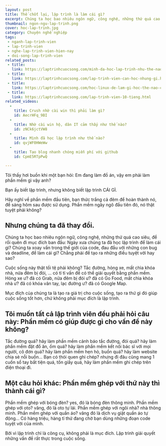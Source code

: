 ```yaml
---
layout: post
title: Thế chốt lại, lập trình là làm cái gì?
excerpt: Chúng ta học bao nhiêu ngôn ngữ, công nghệ, những thứ quá cao siêu, để rồi quên đi mục đích ban đầu: Ngày xưa chúng ta đã học lập trình để làm cái gì?
thumbnail: ngon-ngu-lap-trinh.png
cover: hoc-lap-trinh.jpg
category: Chuyện nghề nghiệp
tags:
 - nganh-lap-trinh-vien
 - lap-trinh-vien
 - nghe-lap-trinh-vien-hien-nay
 - doi-song-lap-trinh-vien
related_posts:
 - title:
   link: https://laptrinhcuocsong.com/minh-da-hoc-lap-trinh-nhu-the-nao.html
 - title:
   link: https://laptrinhcuocsong.com/lap-trinh-vien-can-hoc-nhung-gi.html
 - title:
   link: https://laptrinhcuocsong.com/hoc-linux-de-lam-gi-hoc-the-nao-cho-hieu-qua.html
 - title:
   link: https://laptrinhcuocsong.com/lap-trinh-vien-10-tieng.html
related_videos:
  -
    title: Crush nhờ cài win thì phải làm gì? 
    id: AecrHFq_9BI
  -
    title: Nhờ cài win hộ, dân IT cảm thấy như thế nào? 
    id: zNCk6jctVW8
  -
    title: Mình đã học lập trình như thế nào?
    id: qvjWF0HWeWw
  -
    title: Tạo blog nhanh chóng miễn phí với github
    id: CpmE5RTpPwQ

---
```


Tôi thấy hơi buồn khi một bạn hỏi: Em đang làm đồ án, vậy em phải làm phần mềm gì vậy anh?

Bạn ấy biết lập trình, nhưng không biết lập trình CÁI GÌ.

Hãy nghĩ về phần mềm đầu tiên, bạn thức trắng cả đêm để hoàn thành nó, để sáng hôm sau được sử dụng. Phần mềm ngây ngô đầu tiên đó, nó thật tuyệt phải không?

## Nhưng chúng ta đã thay đổi.

Chúng ta học bao nhiêu ngôn ngữ, công nghệ, những thứ quá cao siêu, để rồi quên đi mục đích ban đầu: Ngày xưa chúng ta đã học lập trình để làm cái gì?
Chúng ta xoay vần trong thế giới của code, đau đầu với những con bug và deadline, để làm cái gì? Chẳng phải để tạo ra những điều tuyệt vời hay sao?

Cuộc sống này thật tồi tệ phải không? Tắc đường, hỏng xe, mất chìa khóa nhà, nửa đêm bị đói, ... có tỉ tỉ vấn đề có thể giải quyết bằng phần mềm. Hỏng xe ư? đã có Grab, nửa đêm bị đói ư? đã có Go Food, mất chìa khóa nhà ư? đã có khóa vân tay, lạc đường ư? đã có Google Map.

Mục đích của chúng ta là tạo ra giá trị cho cuộc sống, tạo ra thứ gì đó giúp cuộc sống tốt hơn, chứ không phải mục đích là lập trình.

## Tôi muốn tất cả lập trình viên đều phải hỏi câu này: Phần mềm có giúp được gì cho vấn đề này không?

Tắc đường quá? hãy làm phần mềm cảnh báo tắc đường, đói quá? hãy làm phần mềm đặt đồ ăn, ốm quá? hãy làm phần mềm kết nối bác sĩ với mọi người, cô đơn quá? hãy làm phần mềm hẹn hò, buồn quá? hãy làm website chia sẻ nỗi buồn... Bạn có thói quen ghi chép? nhưng đi đâu cũng mang 1 cuốn sổ tay bất tiện quá, tốn giấy quá, hãy làm phần mềm ghi chép trên điện thoại đi.

## Một câu hỏi khác: Phần mềm ghép với thứ này thì thành cái gì?

Phần mềm ghép với bóng đèn? yes, đó là bóng đèn thông minh. Phần mềm ghép với oto? vâng, đó là oto tự lái. Phần mềm ghép với ngôi nhà? nhà thông minh. Phần mềm ghép với quần áo? vâng đó là dịch vụ giặt quần áo tự động... Có hàng triệu, hàng tỉ thứ đang chờ bạn dùng những đoạn code tuyệt vời của mình.

Bởi vì lập trình chỉ là công cụ, không phải là mục đích. Lập trình giải quyết những vấn đề rất thực trong cuộc sống.
